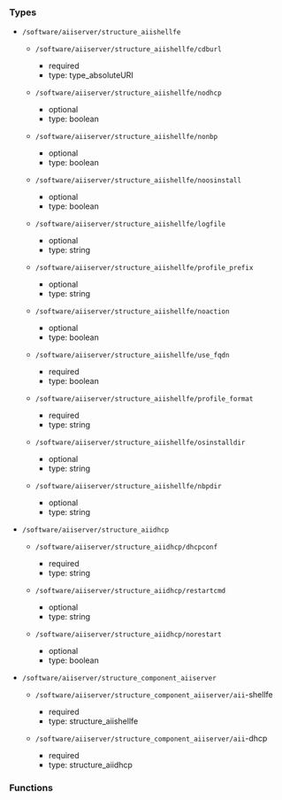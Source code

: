 ### Types

- `/software/aiiserver/structure_aiishellfe`
    - `/software/aiiserver/structure_aiishellfe/cdburl`
        - required
        - type: type_absoluteURI

    - `/software/aiiserver/structure_aiishellfe/nodhcp`
        - optional
        - type: boolean

    - `/software/aiiserver/structure_aiishellfe/nonbp`
        - optional
        - type: boolean

    - `/software/aiiserver/structure_aiishellfe/noosinstall`
        - optional
        - type: boolean

    - `/software/aiiserver/structure_aiishellfe/logfile`
        - optional
        - type: string

    - `/software/aiiserver/structure_aiishellfe/profile_prefix`
        - optional
        - type: string

    - `/software/aiiserver/structure_aiishellfe/noaction`
        - optional
        - type: boolean

    - `/software/aiiserver/structure_aiishellfe/use_fqdn`
        - required
        - type: boolean

    - `/software/aiiserver/structure_aiishellfe/profile_format`
        - required
        - type: string

    - `/software/aiiserver/structure_aiishellfe/osinstalldir`
        - optional
        - type: string

    - `/software/aiiserver/structure_aiishellfe/nbpdir`
        - optional
        - type: string

- `/software/aiiserver/structure_aiidhcp`
    - `/software/aiiserver/structure_aiidhcp/dhcpconf`
        - required
        - type: string

    - `/software/aiiserver/structure_aiidhcp/restartcmd`
        - optional
        - type: string

    - `/software/aiiserver/structure_aiidhcp/norestart`
        - optional
        - type: boolean

- `/software/aiiserver/structure_component_aiiserver`
    - `/software/aiiserver/structure_component_aiiserver/aii`-shellfe
        - required
        - type: structure_aiishellfe

    - `/software/aiiserver/structure_component_aiiserver/aii`-dhcp
        - required
        - type: structure_aiidhcp
### Functions
